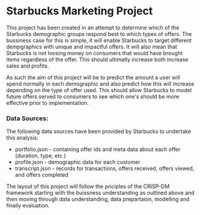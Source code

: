 # Starbucks Marketing Project

This project has been created in an attempt to determine which of the Starbucks demographic groups respond best to which types of offers. The bussiness case for this is simple, it will enable Starbucks to target different dempgraphics with unique and impactful offers. It will also mean that Starbucks is not loosing money on consumers that would have brought items regardless of the offer. This should ultimatly increase both increase sales and profits.

As such the aim of this project will be to predict the amount a user will spend normally in each demographic and also predict how this will increase depending on the type of offer used. This should allow Starbucks to model future offers served to consumers to see which one's should be more effective prior to implementation. 

### Data Sources:
The following data sources have been provided by Starbucks to undertake this analysis:
- portfolio.json - containing offer ids and meta data about each offer (duration, type, etc.)
- profile.json - demographic data for each customer
- transcript.json - records for transactions, offers received, offers viewed, and offers completed

The layout of this project will follow the priciples of the CRISP-DM framework starting with the buissness understanding as outlined above and then moving through data understanding, data prepartaion, modelling and finally evaluation.
